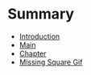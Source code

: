 # Summary

* [Introduction](README.md)
* [Main](main/README.md)
* [Chapter](chapter/README.md)
* [Missing Square Gif](missing_square_gif/README.md)

